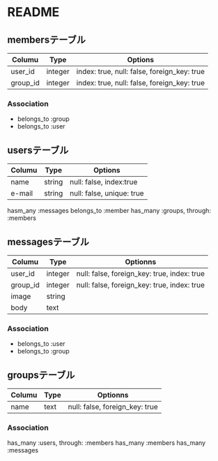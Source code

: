 # README

## membersテーブル

|Columu|Type|Options|
|------|----|-------|
|user_id|integer|index: true, null: false, foreign_key: true|
|group_id|integer|index: true, null: false, foreign_key: true|

### Association
- belongs_to :group
- belongs_to :user


## usersテーブル
|Columu|Type|Options|
|------|----|-------|
|name|string|null: false, index:true|
|e-mail|string|null: false, unique: true|

hasm_any :messages
belongs_to :member
has_many :groups, through: :members


## messagesテーブル
|Columu|Type|Optionns|
|------|----|--------|
|user_id|integer|null: false, foreign_key: true, index: true|
|group_id|integer|null: false, foreign_key: true, index: true|
|image|string|
|body|text|



### Association
- belongs_to :user
- belongs_to :group



## groupsテーブル
|Columu|Type|Optionns|
|------|----|--------|
|name|text|null: false, foreign_key: true|

### Association
has_many :users, through: :members
has_many :members
has_many :messages
